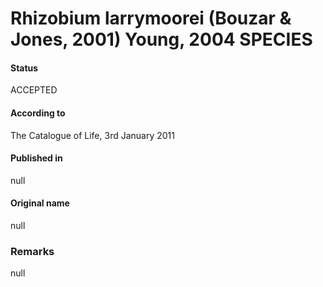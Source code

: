 # Rhizobium larrymoorei (Bouzar & Jones, 2001) Young, 2004 SPECIES

#### Status
ACCEPTED

#### According to
The Catalogue of Life, 3rd January 2011

#### Published in
null

#### Original name
null

### Remarks
null